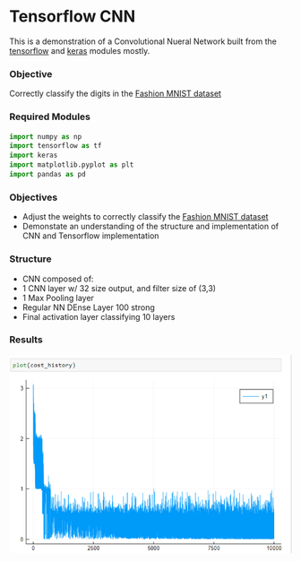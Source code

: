 # Tensorflow CNN
This is a demonstration of a Convolutional Nueral Network built from the [tensorflow](https://www.tensorflow.org/) and [keras](https://keras.io/) modules mostly.
### Objective
Correctly classify the digits in the [Fashion MNIST dataset](https://www.kaggle.com/zalando-research/fashionmnist)
### Required Modules
```python
import numpy as np
import tensorflow as tf
import keras
import matplotlib.pyplot as plt
import pandas as pd
```
### Objectives
* Adjust the weights to correctly classify the [Fashion MNIST dataset](https://www.kaggle.com/zalando-research/fashionmnist)
* Demonstate an understanding of the structure and implementation of CNN and Tensorflow implementation
### Structure
* CNN composed of:
* 1 CNN layer w/ 32 size output, and filter size of (3,3)
* 1 Max Pooling layer
* Regular NN DEnse Layer 100 strong
* Final activation layer classifying 10 layers

### Results
![alt text](https://github.com/erichc91/DATA_4319/blob/master/Multi%20Layer%20Perceptron/Cost%20history.png)
